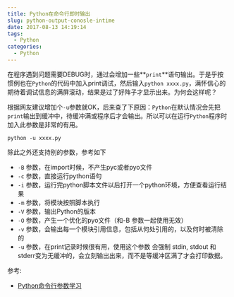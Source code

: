 ```yaml
---
title: Python在命令行即时输出
slug: python-output-conosle-intime
date: 2017-08-13 14:19:14
tags:
  - Python
categories:
  - Python
---
```


在程序遇到问题需要DEBUG时，通过会增加一些**`print`**语句输出。于是乎按惯例也在`Python`的代码中加入print调试，然后输入`python xxxx.py`，满怀信心的期待着调试信息的满屏滚动，结果是过了好阵子才显示出来。为何会这样呢？

根据网友建议增加个`-u`参数就OK，后来查了下原因：`Python`在默认情况会先把`print`输出到缓冲中，待缓冲满或程序后才会输出。所以可以在运行`Python`程序时加入此参数是非常的有用。
<!--more-->

```
python -u xxxx.py
```

除此之外还支持别的参数，参考如下

- `-B` 参数，在import时候，不产生pyc或者pyo文件
- `-c` 参数，直接运行python语句
- `-i` 参数，运行完python脚本文件以后打开一个python环境，方便查看运行结果
- `-m` 参数，将模块按照脚本执行
- `-V` 参数，输出Python的版本
- `-O` 参数，产生一个优化的pyo文件（和-B 参数一起使用无效）
- `-v` 参数，会输出每一个模块引用信息，包括从何处引用的，以及何时被清除的
- `-u` 参数，在print记录时候很有用，使用这个参数 会强制 stdin, stdout 和 stderr变为无缓冲的，会立刻输出出来，而不是等缓冲区满了才会打印数据。

参考:

- [Python命令行参数学习](http://blog.163.com/weak_time/blog/static/25852809120169333247925/)